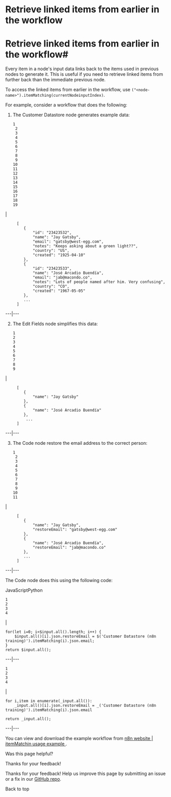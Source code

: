 # Retrieve linked items from earlier in the workflow

[ ](https://github.com/n8n-io/n8n-docs/edit/main/docs/code/cookbook/builtin/itemmatching.md "Edit this page")

# Retrieve linked items from earlier in the workflow#

Every item in a node's input data links back to the items used in previous nodes to generate it. This is useful if you need to retrieve linked items from further back than the immediate previous node.

To access the linked items from earlier in the workflow, use `("<node-name>").itemMatching(currentNodeinputIndex)`.

For example, consider a workflow that does the following:

  1. The Customer Datastore node generates example data: 
         
         1
          2
          3
          4
          5
          6
          7
          8
          9
         10
         11
         12
         13
         14
         15
         16
         17
         18
         19

| 
         
         [
         	{
         		"id": "23423532",
         		"name": "Jay Gatsby",
         		"email": "gatsby@west-egg.com",
         		"notes": "Keeps asking about a green light??",
         		"country": "US",
         		"created": "1925-04-10"
         	},
         	{
         		"id": "23423533",
         		"name": "José Arcadio Buendía",
         		"email": "jab@macondo.co",
         		"notes": "Lots of people named after him. Very confusing",
         		"country": "CO",
         		"created": "1967-05-05"
         	},
         	...
         ]
           
  
---|---  
  
  2. The Edit Fields node simplifies this data: 
         
         1
         2
         3
         4
         5
         6
         7
         8
         9

| 
         
         [
         	{
         		"name": "Jay Gatsby"
         	},
         	{
         		"name": "José Arcadio Buendía"
         	},
             ...
         ]
           
  
---|---  
  
  3. The Code node restore the email address to the correct person: 
         
         1
          2
          3
          4
          5
          6
          7
          8
          9
         10
         11

| 
         
         [
         	{
         		"name": "Jay Gatsby",
         		"restoreEmail": "gatsby@west-egg.com"
         	},
         	{
         		"name": "José Arcadio Buendía",
         		"restoreEmail": "jab@macondo.co"
         	},
         	...
         ]
           
  
---|---  
  



The Code node does this using the following code:

JavaScriptPython
    
    
    1
    2
    3
    4

| 
    
    
    for(let i=0; i<$input.all().length; i++) {
    	$input.all()[i].json.restoreEmail = $('Customer Datastore (n8n training)').itemMatching(i).json.email;
    }
    return $input.all();
      
  
---|---  
      
    
    1
    2
    3
    4

| 
    
    
    for i,item in enumerate(_input.all()):
    	_input.all()[i].json.restoreEmail = _('Customer Datastore (n8n training)').itemMatching(i).json.email
    
    return _input.all();
      
  
---|---  
  
You can view and download the example workflow from [n8n website | itemMatchin usage example ](https://n8n.io/workflows/1966-itemmatching-usage-example/).

Was this page helpful? 

Thanks for your feedback! 

Thanks for your feedback! Help us improve this page by submitting an issue or a fix in our [GitHub repo](https://github.com/n8n-io/n8n-docs). 

Back to top 
